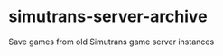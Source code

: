 simutrans-server-archive
========================

Save games from old Simutrans game server instances
